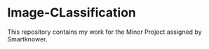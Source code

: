 # Image-CLassification
This repository contains my work for the Minor Project assigned by Smartknower.

